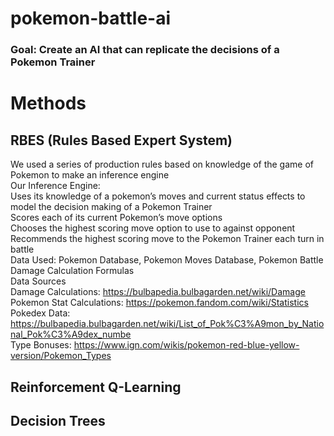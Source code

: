 # pokemon-battle-ai

### Goal: Create an AI that can replicate the decisions of a Pokemon Trainer

# Methods

## RBES (Rules Based Expert System)

We used a series of production rules based on knowledge of the game of Pokemon to make an inference engine
<br>
Our Inference Engine:
<br>
Uses its knowledge of a pokemon’s moves and current status effects to model the decision making of a Pokemon Trainer
<br>
Scores each of its current Pokemon’s move options
<br>
Chooses the highest scoring move option to use to against opponent
<br>
Recommends the highest scoring move to the Pokemon Trainer each turn in battle
<br>
Data Used: Pokemon Database, Pokemon Moves Database, Pokemon Battle Damage Calculation Formulas
<br>
Data Sources
<br>
Damage Calculations: https://bulbapedia.bulbagarden.net/wiki/Damage
<br>
Pokemon Stat Calculations: https://pokemon.fandom.com/wiki/Statistics
<br>
Pokedex Data: https://bulbapedia.bulbagarden.net/wiki/List_of_Pok%C3%A9mon_by_National_Pok%C3%A9dex_numbe
<br>
Type Bonuses: https://www.ign.com/wikis/pokemon-red-blue-yellow-version/Pokemon_Types

## Reinforcement Q-Learning


## Decision Trees
